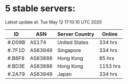 # 5 stable servers:

Latest update at: Tue May 12 17:10:10 UTC 2020

| ID | ASN | Server Country | Online |
| -- | --- | -------------- | ------ |
| #.D09B | AS174 | United States | 334 hrs |
| #.7F1D | AS63949 | Singapore | 334 hrs |
| #.B6F8 | AS63888 | Hong Kong | 85 hrs |
| #.BD3E | AS63888 | Hong Kong | 1153 hrs |
| #.2A79 | AS63949 | Japan | 334 hrs |

